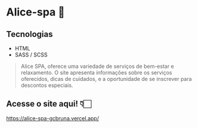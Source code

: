 # Alice-spa 🫧

## Tecnologias
* HTML
* SASS / SCSS

> Alice SPA, oferece uma variedade de serviços de bem-estar e relaxamento.
O site apresenta informações sobre os serviços oferecidos, dicas de cuidados, e a oportunidade de se inscrever para descontos especiais.

## Acesse o site aqui! 👇🏻
https://alice-spa-gcbruna.vercel.app/
